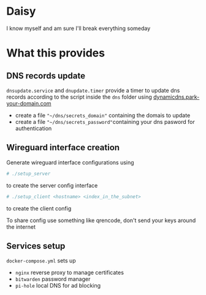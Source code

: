 # Daisy

I know myself and am sure I'll break everything someday

# What this provides

## DNS records update
`dnsupdate.service` and `dnupdate.timer` provide a timer to update dns records according to the script inside the `dns` folder using [dynamicdns.park-your-domain.com](https://dynamicdns.park-your-domain.com)
- create a file ```"~/dns/secrets_domain"``` containing the domais to update
- create a file ```"~/dns/secrets_password"```containing your dns pasword for authentication

## Wireguard interface creation
Generate wireguard interface configurations using
```sh
# ./setup_server
```
to create the server config interface
```sh
# ./setup_client <hostname> <index_in_the_subnet>
```
to create the client config

To share config use something like qrencode, don't send your keys around the internet

## Services setup
`docker-compose.yml` sets up
- `nginx` reverse proxy to manage certificates
- `bitwarden` password manager
- `pi-hole` local DNS for ad blocking
